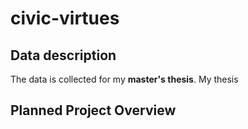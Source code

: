 # civic-virtues

## Data description

The data is collected for my **master's thesis**. My thesis

## Planned Project Overview
